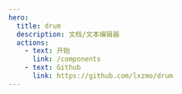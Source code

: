 ```yaml
---
hero:
  title: drum
  description: 文档/文本编辑器
  actions:
    - text: 开始
      link: /components
    - text: Github
      link: https://github.com/lxzmo/drum
---
```


